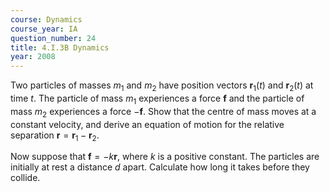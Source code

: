 ```yaml
---
course: Dynamics
course_year: IA
question_number: 24
title: 4.I.3B Dynamics
year: 2008
---
```



Two particles of masses $m_{1}$ and $m_{2}$ have position vectors $\mathbf{r}_{1}(t)$ and $\mathbf{r}_{2}(t)$ at time $t$. The particle of mass $m_{1}$ experiences a force $\mathbf{f}$ and the particle of mass $m_{2}$ experiences a force $-\mathbf{f}$. Show that the centre of mass moves at a constant velocity, and derive an equation of motion for the relative separation $\mathbf{r}=\mathbf{r}_{1}-\mathbf{r}_{2}$.

Now suppose that $\mathbf{f}=-k \mathbf{r}$, where $k$ is a positive constant. The particles are initially at rest a distance $d$ apart. Calculate how long it takes before they collide.